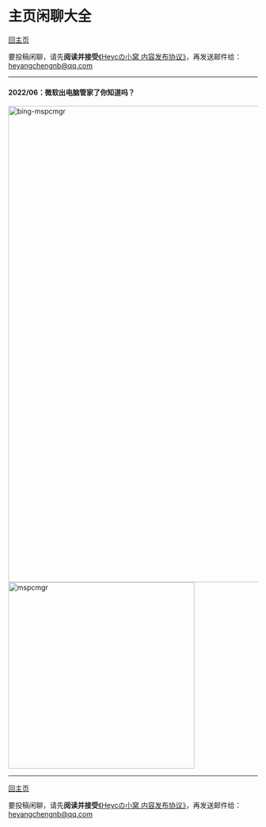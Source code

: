# 主页闲聊大全

[回主页](https://hyc1230.github.io/)

要投稿闲聊，请先**阅读并接受**[《Heycの小窝 内容发布协议》](https://hyc1230.github.io/publish-EULA)，再发送邮件给：<heyangchengnb@qq.com>

---
#### 2022/06：微软出电脑管家了你知道吗？

<img width="960" alt="bing-mspcmgr" src="https://user-images.githubusercontent.com/107044023/173166490-6c834072-05b0-484c-beb7-822bf3ca1d20.png">
<img width="376" alt="mspcmgr" src="https://user-images.githubusercontent.com/107044023/173166789-c941f311-3af0-4b4e-87a4-7ba50b9a5d7c.png">

---
[回主页](https://hyc1230.github.io/)

要投稿闲聊，请先**阅读并接受**[《Heycの小窝 内容发布协议》](https://hyc1230.github.io/publish-EULA)，再发送邮件给：<heyangchengnb@qq.com>
